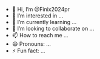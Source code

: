 - 👋 Hi, I’m @Finix2024pr
- 👀 I’m interested in ...
- 🌱 I’m currently learning ...
- 💞️ I’m looking to collaborate on ...
- 📫 How to reach me ...
- 😄 Pronouns: ...
- ⚡ Fun fact: ...

<!---
Finix2024pr/Finix2024pr is a ✨ special ✨ repository because its `README.md` (this file) appears on your GitHub profile.
You can click the Preview link to take a look at your changes.
--->
